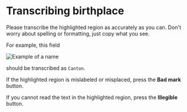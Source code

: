 # Transcribing birthplace

Please transcribe the highlighted region as accurately as you can. Don't worry about spelling or formatting, just copy what you see.

For example, this field

![Example of a name](/images/cd_birthplace.png)

should be transcribed as `Canton`.

If the highlighted region is mislabeled or misplaced, press the **Bad mark** button.

If you cannot read the text in the highlighted region, press the **Illegible** button.